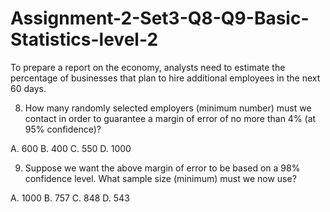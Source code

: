 # Assignment-2-Set3-Q8-Q9-Basic-Statistics-level-2


To prepare a report on the economy, analysts need to estimate the percentage of businesses that plan to hire additional employees in the next 60 days.

8.	How many randomly selected employers (minimum number) must we contact in order to guarantee a margin of error of no more than 4% (at 95% confidence)?

A.	600
B.	400
C.	550
D.	1000


9.	Suppose we want the above margin of error to be based on a 98% confidence level. What sample size (minimum) must we now use?

A.	1000
B.	757
C.	848
D.	543

